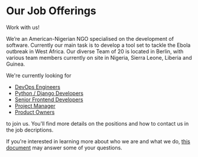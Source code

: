 Our Job Offerings
====

Work with us!

We’re an American-Nigerian NGO specialised on the development of software. Currently our main task is to develop a tool set to tackle the Ebola outbreak in West Africa. Our diverse Team of 20 is located in Berlin, with various team members currently on site in Nigeria, Sierra Leone, Liberia and Guinea.

We're currently looking for 
- [DevOps Engineers](https://github.com/eHealthAfrica/jobs/blob/master/devops-engineer.md)
- [Python / Django Developers](https://github.com/eHealthAfrica/jobs/blob/master/python-django-developer.md)
- [Senior Frontend Developers](https://github.com/eHealthAfrica/jobs/blob/master/senior-frontend-developer.md)
- [Project Manager](https://github.com/eHealthAfrica/jobs/blob/master/project-manager.md)
- [Product Owners](https://github.com/eHealthAfrica/jobs/blob/master/product-owner.md)

to join us. You'll find more details on the positions and how to contact us in the job decriptions.

If you're interested in learning more about who we are and what we do, [this document](https://github.com/eHealthAfrica/jobs/blob/master/what-we-do.md) may answer some of your questions.
